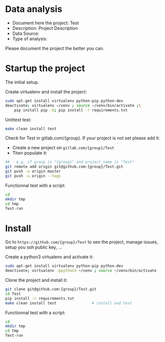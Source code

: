 # Data analysis
- Document here the project: Test
- Description: Project Description
- Data Source:
- Type of analysis:

Please document the project the better you can.

# Startup the project

The initial setup.

Create virtualenv and install the project:
```bash
sudo apt-get install virtualenv python-pip python-dev
deactivate; virtualenv ~/venv ; source ~/venv/bin/activate ;\
    pip install pip -U; pip install -r requirements.txt
```

Unittest test:
```bash
make clean install test
```

Check for Test in gitlab.com/{group}.
If your project is not set please add it:

- Create a new project on `gitlab.com/{group}/Test`
- Then populate it:

```bash
##   e.g. if group is "{group}" and project_name is "Test"
git remote add origin git@github.com:{group}/Test.git
git push -u origin master
git push -u origin --tags
```

Functionnal test with a script:

```bash
cd
mkdir tmp
cd tmp
Test-run
```

# Install

Go to `https://github.com/{group}/Test` to see the project, manage issues,
setup you ssh public key, ...

Create a python3 virtualenv and activate it:

```bash
sudo apt-get install virtualenv python-pip python-dev
deactivate; virtualenv -ppython3 ~/venv ; source ~/venv/bin/activate
```

Clone the project and install it:

```bash
git clone git@github.com:{group}/Test.git
cd Test
pip install -r requirements.txt
make clean install test                # install and test
```
Functionnal test with a script:

```bash
cd
mkdir tmp
cd tmp
Test-run
```
